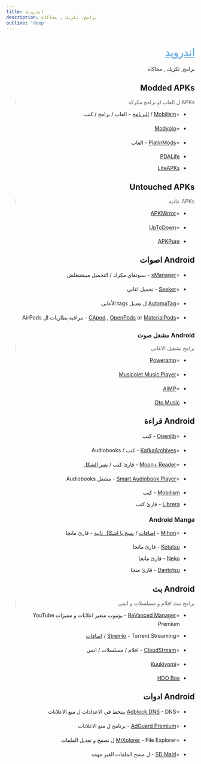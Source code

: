```yaml
---
title: اندرويد
description: برامج, تكريك , محاكاة
outline: 'deep'
---
```


<div dir="rtl">

# <div dir="rtl"><span style="color:rgb(120, 179, 226); text-decoration: underline;">اندرويد</span></div>
برامج, تكريك , محاكاة

## Modded APKs
> APKs ل العاب او برامج مكركة

* ⭐[Mobilism](https://forum.mobilism.org/viewforum.php?f=398) / [البرنامج](https://forum.mobilism.org/app/) - العاب / برامج / كتب

* ⭐[Modyolo](https://modyolo.com/)

* ⭐[PlatinMods](https://platinmods.com/) - العاب

* [PDALife](https://pdalife.com/)

* [LiteAPKs](https://liteapks.com/)

## Untouched APKs 
> APKs عادية

* ⭐[APKMirror](https://www.apkmirror.com/)

* ⭐[UpToDown](https://en.uptodown.com/android)

* [APKPure](https://apkpure.net/)

## Android اصوات

* ⭐[xManager](https://www.xmanagerapp.com/) - سبوتفاي مكرك / التحميل مبيشتغلش 

* ⭐[Seeker](https://play.google.com/store/apps/details?id=com.companyname.andriodapp1) - تحميل اغاني

* ⭐[AutomaTag](http://automatag.com/) ل تعديل tags الأغاني 

* ⭐[CApod](https://github.com/d4rken-org/capod) , [OpenPods](https://github.com/adolfintel/OpenPods) or [MaterialPods](https://play.google.com/store/apps/details?id=com.pryshedko.materialpods) -  مراقبة بطاريات ال AirPods 

### Android مشغل صوت 
> برامج تشغيل الاغاني

* ⭐[Poweramp](https://forum.mobilism.org/search.php?keywords=poweramp&sr=topics&sf=titleonly)

* ⭐[Musicolet Music Player](https://krosbits.in/musicolet/)

* ⭐[AIMP](https://www.aimp.ru/?do=download&os=android)

* [Oto Music](https://play.google.com/store/apps/details?id=com.piyush.music)

## Android قراءة 

* ⭐[Openlib](https://github.com/dstark5/Openlib) - كتب

* ⭐[KafkaArchives](https://www.kafkaarchives.com/) - كتب / Audiobooks

* ⭐[Moon+ Reader](https://www.moondownload.com/) - قارئ كتب / [تغير الشكل](https://rentry.co/moontheme) 

* ⭐[Smart Audiobook Player](https://play.google.com/store/apps/details?id=ak.alizandro.smartaudiobookplayer) - مشغل Audiobooks

* [Mobilism](https://forum.mobilism.org/app/) - كتب 

* [Librera](https://librera.mobi/) - قارئ كتب

### Android Manga

* ⭐[Mihon](https://mihon.app/) - [اضافات](https://keiyoushi.github.io/extensions/) / [نسخ با اشكال تانية](https://mihon.app/forks/) - قارئ مانجا

* [Kotatsu](https://kotatsu.app/) - قارئ مانجا

* [Neko](https://github.com/nekomangaorg/Neko) - قارئ مانجا

* [Dantotsu](https://dantotsu.app/) - قارئ منجا


## Android بث 
> برامج تبث افلام و مسلسلات و انمي

* ⭐[ReVanced Manager](https://forum.mobilism.org/search.php?keywords=Youtube+ReVanced&sr=topics&sf=titleonly) - يوتيوب منغير اعلانات و مميزات YouTube Premium 

*  ⭐[Stremio](https://www.stremio.com/) - Torrent Streaming / [اضافات](https://stremio-addons.netlify.app/) 

* ⭐[CloudStream](https://cloudstream-on-fleek-co.ipns.dweb.link/) - افلام / مسلسلات / انمي

* ⭐[Kuukiyomi](https://github.com/LuftVerbot/kuukiyomi/)

* [HDO Box](https://forum.mobilism.org/search.php?keywords=HDO+Box&sr=topics&sf=titleonly) 

## Android ادوات  

* ⭐[Adblock DNS](https://pastebin.com/w1fii1Cd) - DNS بيتحط في الاعدادات ل منع الاعلانات 

* ⭐[AdGuard Premium](https://forum.mobilism.org/search.php?st=0&sk=t&sd=d&sr=topics&keywords=adguard&sf=titleonly) - برنامج ل منع الاعلانات 

* ⭐[MiXplorer](https://mixplorer.com/) - File Explorer ل تصفح و تعديل الملفات

* ⭐[SD Maid](https://github.com/d4rken-org/sdmaid-se) - ل مسح الملفات الغير مهمه
</div>